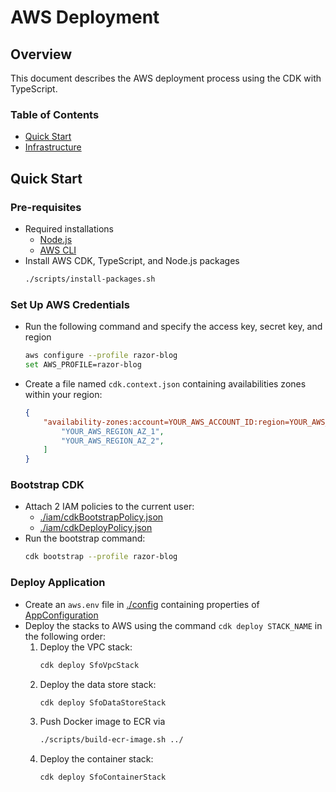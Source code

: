 # AWS Deployment
## Overview
This document describes the AWS deployment process using the CDK with TypeScript.

### Table of Contents
- [Quick Start](#quick-start)
- [Infrastructure](#infrastructure)

## Quick Start
### Pre-requisites
- Required installations
    - [Node.js](https://nodejs.org/en/download/current)
    - [AWS CLI](https://docs.aws.amazon.com/cli/latest/userguide/getting-started-install.html#getting-started-install-instructions)
- Install AWS CDK, TypeScript, and Node.js packages
    ```bash
    ./scripts/install-packages.sh
    ```

### Set Up AWS Credentials
- Run the following command and specify the access key, secret key, and region
    ```bash
    aws configure --profile razor-blog
    set AWS_PROFILE=razor-blog
    ```
- Create a file named `cdk.context.json` containing availabilities zones within your region:
    ```json
    {
        "availability-zones:account=YOUR_AWS_ACCOUNT_ID:region=YOUR_AWS_REGION": [
            "YOUR_AWS_REGION_AZ_1",
            "YOUR_AWS_REGION_AZ_2",
        ]
    }
    ```

### Bootstrap CDK
- Attach 2 IAM policies to the current user:
    - [./iam/cdkBootstrapPolicy.json](iam/cdkBootstrapPolicy.json)
    - [./iam/cdkDeployPolicy.json](iam/cdkDeployPolicy.json)
- Run the bootstrap command:
    ```bash
    cdk bootstrap --profile razor-blog
    ```

### Deploy Application
- Create an `aws.env` file in [./config](./config/) containing properties of [AppConfiguration](./config/appConfiguration.ts)
- Deploy the stacks to AWS using the command `cdk deploy STACK_NAME` in the following order:
    1. Deploy the VPC stack:
        ```bash
        cdk deploy SfoVpcStack
        ```
    2. Deploy the data store stack:
        ```bash
        cdk deploy SfoDataStoreStack
        ```
    3. Push Docker image to ECR via
        ```bash
        ./scripts/build-ecr-image.sh ../
        ```
    4. Deploy the container stack:
        ```bash
        cdk deploy SfoContainerStack
        ```
